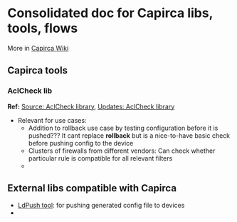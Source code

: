 # Consolidated doc for Capirca libs, tools, flows 

More in [Capirca Wiki](https://github.com/google/capirca/wiki)

## Capirca tools
### AclCheck lib
**Ref:** [Source: AclCheck library](https://github.com/google/capirca/wiki/AclCheck-library), [Updates: AclCheck library](https://github.com/google/capirca/blob/master/doc/wiki/AclCheck-library.md)

* Relevant for use cases:
  * Addition to rollback use case by testing configuration before it is pushed??? It cant replace **rollback** but is a nice-to-have basic check before pushing config to the device
  * Clusters of firewalls from different vendors: Can check whether particular rule is compatible for all relevant filters
  * 



## External libs compatible with Capirca
* [LdPush tool](https://github.com/google/capirca/wiki/LdPush-tool): for pushing generated config file to devices
* 
